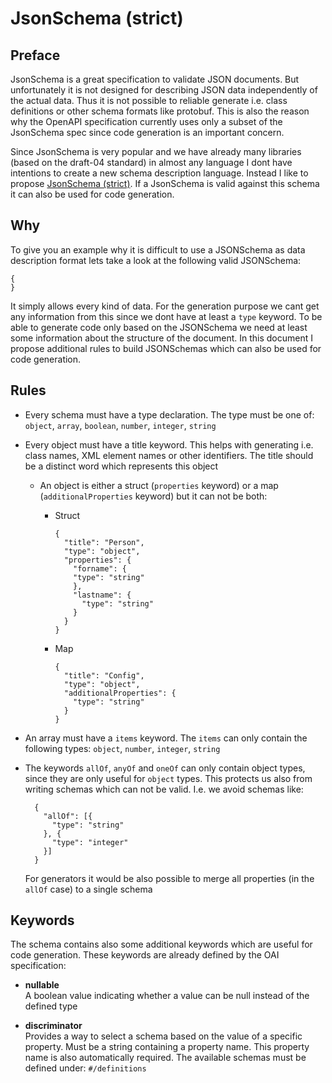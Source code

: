 
# JsonSchema (strict)

## Preface

JsonSchema is a great specification to validate JSON documents. But 
unfortunately it is not designed for describing JSON data independently of the 
actual data. Thus it is not possible to reliable generate i.e. class definitions 
or other schema formats like protobuf. This is also the reason why the OpenAPI 
specification currently uses only a subset of the JsonSchema spec since code 
generation is an important concern.

Since JsonSchema is very popular and we have already many libraries (based on 
the draft-04 standard) in almost any language I dont have intentions to create
a new schema description language. Instead I like to propose
[JsonSchema (strict)](jsonschema.json). If a JsonSchema is valid against this 
schema it can also be used for code generation.

## Why

To give you an example why it is difficult to use a JSONSchema as data 
description format lets take a look at the following valid JSONSchema:

    {
    }

It simply allows every kind of data. For the generation purpose we cant get any
information from this since we dont have at least a `type` keyword. To be able 
to generate code only based on the JSONSchema we need at least some information 
about the structure of the document. In this document I propose additional rules 
to build JSONSchemas which can also be used for code generation.

## Rules

* Every schema must have a type declaration. The type must be one of: `object`, 
  `array`, `boolean`, `number`, `integer`, `string`
* Every object must have a title keyword. This helps with generating i.e.
  class names, XML element names or other identifiers. The title should be
  a distinct word which represents this object
  * An object is either a struct (`properties` keyword) or a map 
    (`additionalProperties` keyword) but it can not be both:
    * Struct

          {
            "title": "Person",
            "type": "object",
            "properties": {
              "forname": {
              "type": "string"
              },
              "lastname": {
                "type": "string"
              }
            }
          }

    * Map

          {
            "title": "Config",
            "type": "object",
            "additionalProperties": {
              "type": "string"
            }
          }

* An array must have a `items` keyword. The `items` can only contain the 
  following types: `object`, `number`, `integer`, `string`
* The keywords `allOf`, `anyOf` and `oneOf` can only contain object types, since
  they are only useful for `object` types. This protects us also from writing 
  schemas which can not be valid. I.e. we avoid schemas like:
  
        {
          "allOf": [{
            "type": "string"
          }, {
            "type": "integer"
          }]
        }
  
  For generators it would be also possible to merge all properties (in the 
  `allOf` case) to a single schema

## Keywords

The schema contains also some additional keywords which are useful for code
generation. These keywords are already defined by the OAI specification:

* **nullable**  
  A boolean value indicating whether a value can be null instead of the defined 
  type

* **discriminator**  
  Provides a way to select a schema based on the value of a specific property.
  Must be a string containing a property name. This property name is also
  automatically required. The available schemas must be defined under: 
  `#/definitions`

